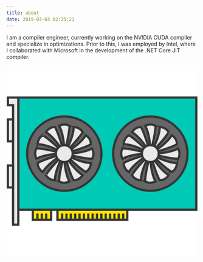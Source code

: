 ```yaml
---
title: about
date: 2019-03-03 02:35:21
---
```


I am a compiler engineer, currently working on the NVIDIA CUDA compiler and specialize in optimizations. Prior to this, I was employed by Intel, where I collaborated with Microsoft in the development of the .NET Core JIT compiler.

![Parallelize Everything](/images/gpu_logo.png)